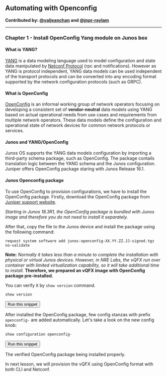 ## Automating with Openconfig

**Contributed by: [@valjeanchan](https://github.com/valjeanchan) and [@jnpr-raylam](https://github.com/jnpr-raylam)**

---

### Chapter 1 - Install OpenConfig Yang module on Junos box

#### What is YANG?
[YANG](https://tools.ietf.org/html/rfc6020) is a data modeling language used to
model configuration and state data manipulated by [Netconf Protocol](https://tools.ietf.org/html/rfc4741#section-1.1) (rpc and notifications). However as YANG is protocol independent,
YANG data models can be used independent of the transport protocols and can be converted into any encoding format supported by the network configuration protocols (such as GRPC).

#### What is OpenConfig
[OpenConfig](http://www.openconfig.net/) is an informal working group of network operators focusing on developing a consistent set of **vendor-neutral** data models using YANG based on actual operational needs from use cases and requirements from multiple network operators. These data models define the configuration and operational state of network devices for common network protocols or services.

#### Junos and YANG/OpenConfig
Junos OS supports the YANG data models configuration by importing a third-party schema package, such as OpenConfig. The package contails translation logic between the YANG schema and the Junos configuration. Juniper offers OpenConfig package staring with Junos Release 16.1.

#### Junos Openconfig package
To use OpenConfig to provision configurations, we have to install the OpenConfig package. Firstly, download the OpenConfig package from [Juniper support website](https://support.juniper.net/support/downloads/?p=openconfig).

_Starting in Junos 18.3R1, the OpenConfig package is bundled with Junos image and therefore you do not need to install it separately._

After that, copy the file to the Junos device and install the package using the following command:

```request system software add junos-openconfig-XX.YY.ZZ.JJ-signed.tgz no-validate```

**Note:** _Normally it takes less than a minute to complete the installation with physical or virtual Junos devices.  However, in NRE Labs, the vQFX run over container with limited virtualization capability, so it will take additional time to install._ **Therefore, we prepared an vQFX image with OpenConfig package pre-installed.**

You can verify it by `show version` command.

```
show version
```
<button type="button" class="btn btn-primary btn-sm" onclick="runSnippetInTab('vqfx', 0)">Run this snippet</button>

After installed the OpenConfig package, few config stanzas with prefix `openconfig-` are added automatically. Let's take a look on the new config knob:

```
show configuration openconfig-
```
<button type="button" class="btn btn-primary btn-sm" onclick="runSnippetInTab('vqfx', 1)">Run this snippet</button>

The verified OpenConfig package being installed properly.

In next lesson, we will provision the vQFX using OpenConfig format with both CLI and Netconf.
